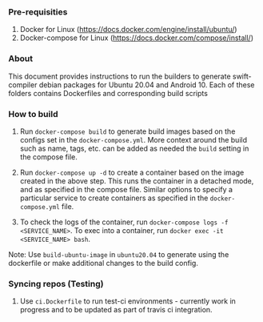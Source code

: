 ### Pre-requisities

1. Docker for Linux (https://docs.docker.com/engine/install/ubuntu/)
1. Docker-compose for Linux (https://docs.docker.com/compose/install/)

### About

This document provides instructions to run the builders to generate swift-compiler debian packages for Ubuntu 20.04 and Android 10. Each of these folders contains Dockerfiles and corresponding build scripts


### How to build

1. Run `docker-compose build` to generate build images based on the configs set in the `docker-compose.yml`. More context around the build such as name, tags, etc. can be added as needed the `build` setting in the compose file.

1. Run `docker-compose up -d` to create a container based on the image created in the above step. This runs the container in a detached mode, and as specified in the compose file. Similar options to specify a particular service to create containers as specified in the `docker-compose.yml` file.

1. To check the logs of the container, run `docker-compose logs -f <SERVICE_NAME>`. To exec into a container, run `docker exec -it <SERVICE_NAME> bash`.    

Note: Use `build-ubuntu-image` in `ubuntu20.04` to generate using the dockerfile or make additional changes to the build config.

### Syncing repos (Testing)

1. Use `ci.Dockerfile` to run test-ci environments - currently work in progress and to be updated as part of travis ci integration.